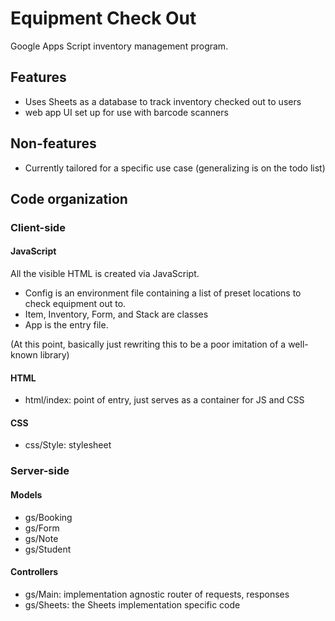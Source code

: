 # Equipment Check Out

Google Apps Script inventory management program.

## Features

- Uses Sheets as a database to track inventory checked out to users
- web app UI set up for use with barcode scanners

## Non-features

- Currently tailored for a specific use case (generalizing is on the todo list)

## Code organization

### Client-side

#### JavaScript

All the visible HTML is created via JavaScript.

- Config is an environment file containing a list of preset locations
  to check equipment out to.
- Item, Inventory, Form, and Stack are classes
- App is the entry file.

(At this point, basically just rewriting this to be a poor imitation of a well-known library)

#### HTML

- html/index: point of entry, just serves as a container for JS and CSS

#### CSS

- css/Style: stylesheet

### Server-side

#### Models

- gs/Booking
- gs/Form
- gs/Note
- gs/Student

#### Controllers

- gs/Main: implementation agnostic router of requests, responses
- gs/Sheets: the Sheets implementation specific code
